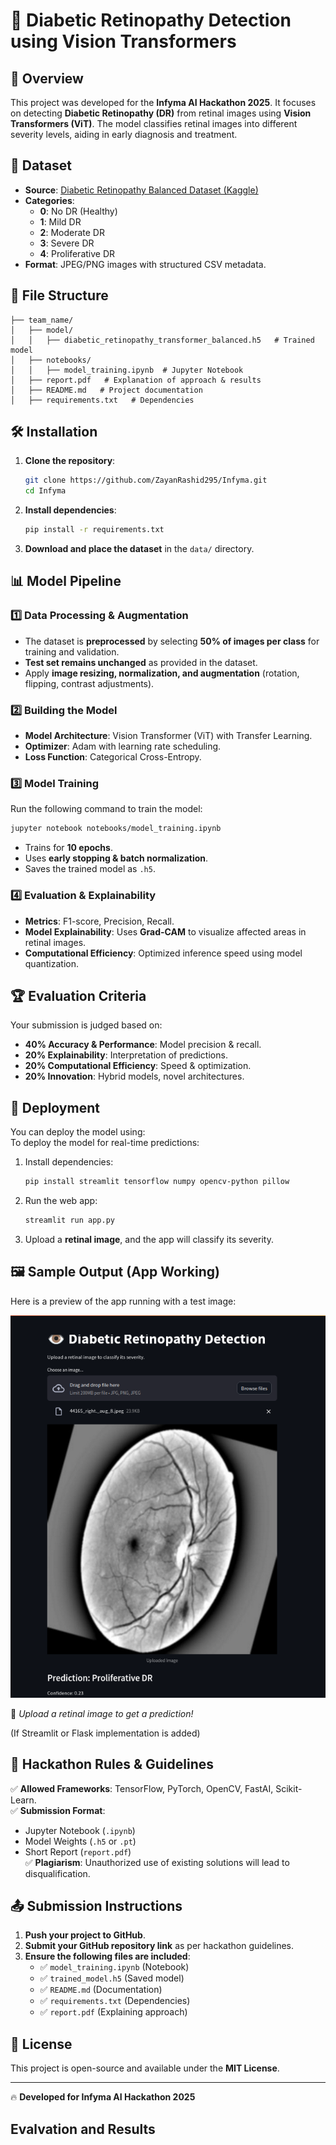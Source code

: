 # 🚀 Diabetic Retinopathy Detection using Vision Transformers  

## 📌 Overview  
This project was developed for the **Infyma AI Hackathon 2025**. It focuses on detecting **Diabetic Retinopathy (DR)** from retinal images using **Vision Transformers (ViT)**. The model classifies retinal images into different severity levels, aiding in early diagnosis and treatment.  

## 📂 Dataset  
- **Source**: [Diabetic Retinopathy Balanced Dataset (Kaggle)](https://www.kaggle.com/datasets/kushagratandon12/diabetic-retinopathy-balanced/data)  
- **Categories**:  
  - **0**: No DR (Healthy)  
  - **1**: Mild DR  
  - **2**: Moderate DR  
  - **3**: Severe DR  
  - **4**: Proliferative DR  
- **Format**: JPEG/PNG images with structured CSV metadata.  

## 📁 File Structure  
```
├── team_name/
│   ├── model/
│   │   ├── diabetic_retinopathy_transformer_balanced.h5   # Trained model
│   ├── notebooks/
│   │   ├── model_training.ipynb  # Jupyter Notebook  
│   ├── report.pdf   # Explanation of approach & results  
│   ├── README.md   # Project documentation  
│   ├── requirements.txt   # Dependencies  
```

## 🛠 Installation  
1. **Clone the repository**:  
   ```bash
   git clone https://github.com/ZayanRashid295/Infyma.git
   cd Infyma
   ```
2. **Install dependencies**:  
   ```bash
   pip install -r requirements.txt
   ```
3. **Download and place the dataset** in the `data/` directory.  

## 📊 Model Pipeline  
### 1️⃣ **Data Processing & Augmentation**   
- The dataset is **preprocessed** by selecting **50% of images per class** for training and validation.  
- **Test set remains unchanged** as provided in the dataset.  
- Apply **image resizing, normalization, and augmentation** (rotation, flipping, contrast adjustments).  
  

### 2️⃣ **Building the Model**  
- **Model Architecture**: Vision Transformer (ViT) with Transfer Learning.  
- **Optimizer**: Adam with learning rate scheduling.  
- **Loss Function**: Categorical Cross-Entropy.  

### 3️⃣ **Model Training**  
Run the following command to train the model:  
```bash
jupyter notebook notebooks/model_training.ipynb
```
- Trains for **10 epochs**.  
- Uses **early stopping & batch normalization**.  
- Saves the trained model as `.h5`.  

### 4️⃣ **Evaluation & Explainability**  
- **Metrics**: F1-score, Precision, Recall.  
- **Model Explainability**: Uses **Grad-CAM** to visualize affected areas in retinal images.  
- **Computational Efficiency**: Optimized inference speed using model quantization.  

## 🏆 Evaluation Criteria  
Your submission is judged based on:  
- **40% Accuracy & Performance**: Model precision & recall.  
- **20% Explainability**: Interpretation of predictions.  
- **20% Computational Efficiency**: Speed & optimization.  
- **20% Innovation**: Hybrid models, novel architectures.  

## 🚀 Deployment  
You can deploy the model using:  
To deploy the model for real-time predictions:

1. Install dependencies:
   ```bash
   pip install streamlit tensorflow numpy opencv-python pillow
   ```
2. Run the web app:
   ```bash
   streamlit run app.py
   ```
3. Upload a **retinal image**, and the app will classify its severity.
## 🖼️ Sample Output (App Working)
Here is a preview of the app running with a test image:

![Diabetic Retinopathy Detection App](ModelWorking.png)

📌 *Upload a retinal image to get a prediction!*



(If Streamlit or Flask implementation is added)  

## 📜 Hackathon Rules & Guidelines  
✅ **Allowed Frameworks**: TensorFlow, PyTorch, OpenCV, FastAI, Scikit-Learn.  
✅ **Submission Format**:  
  - Jupyter Notebook (`.ipynb`)  
  - Model Weights (`.h5` or `.pt`)  
  - Short Report (`report.pdf`)  
✅ **Plagiarism**: Unauthorized use of existing solutions will lead to disqualification.  

## 📤 Submission Instructions  
1. **Push your project to GitHub**.  
2. **Submit your GitHub repository link** as per hackathon guidelines.  
3. **Ensure the following files are included**:  
   - ✅ `model_training.ipynb` (Notebook)  
   - ✅ `trained_model.h5` (Saved model)  
   - ✅ `README.md` (Documentation)  
   - ✅ `requirements.txt` (Dependencies)  
   - ✅ `report.pdf` (Explaining approach)  

## 📜 License  
This project is open-source and available under the **MIT License**.  

  

---  
🔥 **Developed for Infyma AI Hackathon 2025**  

## Evalvation and Results

